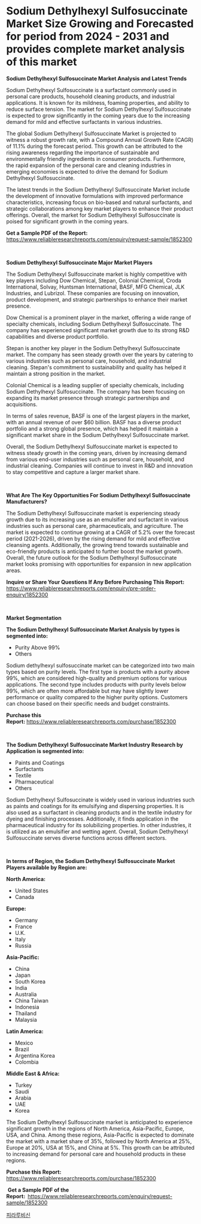 <p><h1>Sodium Dethylhexyl Sulfosuccinate Market Size Growing and Forecasted for period from 2024 - 2031 and provides complete market analysis of this market</h1></p><p><strong>Sodium Dethylhexyl Sulfosuccinate Market Analysis and Latest Trends</strong></p>
<p><p>Sodium Dethylhexyl Sulfosuccinate is a surfactant commonly used in personal care products, household cleaning products, and industrial applications. It is known for its mildness, foaming properties, and ability to reduce surface tension. The market for Sodium Dethylhexyl Sulfosuccinate is expected to grow significantly in the coming years due to the increasing demand for mild and effective surfactants in various industries.</p><p>The global Sodium Dethylhexyl Sulfosuccinate Market is projected to witness a robust growth rate, with a Compound Annual Growth Rate (CAGR) of 11.1% during the forecast period. This growth can be attributed to the rising awareness regarding the importance of sustainable and environmentally friendly ingredients in consumer products. Furthermore, the rapid expansion of the personal care and cleaning industries in emerging economies is expected to drive the demand for Sodium Dethylhexyl Sulfosuccinate.</p><p>The latest trends in the Sodium Dethylhexyl Sulfosuccinate Market include the development of innovative formulations with improved performance characteristics, increasing focus on bio-based and natural surfactants, and strategic collaborations among key market players to enhance their product offerings. Overall, the market for Sodium Dethylhexyl Sulfosuccinate is poised for significant growth in the coming years.</p></p>
<p><strong>Get a Sample PDF of the Report:&nbsp;</strong> <a href="https://www.reliableresearchreports.com/enquiry/request-sample/1852300">https://www.reliableresearchreports.com/enquiry/request-sample/1852300</a></p>
<p>&nbsp;</p>
<p><strong>Sodium Dethylhexyl Sulfosuccinate Major Market Players</strong></p>
<p><p>The Sodium Dethylhexyl Sulfosuccinate market is highly competitive with key players including Dow Chemical, Stepan, Colonial Chemical, Croda International, Solvay, Huntsman International, BASF, MFG Chemical, JLK Industries, and Lubrizol. These companies are focusing on innovation, product development, and strategic partnerships to enhance their market presence.</p><p>Dow Chemical is a prominent player in the market, offering a wide range of specialty chemicals, including Sodium Dethylhexyl Sulfosuccinate. The company has experienced significant market growth due to its strong R&D capabilities and diverse product portfolio.</p><p>Stepan is another key player in the Sodium Dethylhexyl Sulfosuccinate market. The company has seen steady growth over the years by catering to various industries such as personal care, household, and industrial cleaning. Stepan's commitment to sustainability and quality has helped it maintain a strong position in the market.</p><p>Colonial Chemical is a leading supplier of specialty chemicals, including Sodium Dethylhexyl Sulfosuccinate. The company has been focusing on expanding its market presence through strategic partnerships and acquisitions.</p><p>In terms of sales revenue, BASF is one of the largest players in the market, with an annual revenue of over $60 billion. BASF has a diverse product portfolio and a strong global presence, which has helped it maintain a significant market share in the Sodium Dethylhexyl Sulfosuccinate market.</p><p>Overall, the Sodium Dethylhexyl Sulfosuccinate market is expected to witness steady growth in the coming years, driven by increasing demand from various end-user industries such as personal care, household, and industrial cleaning. Companies will continue to invest in R&D and innovation to stay competitive and capture a larger market share.</p></p>
<p>&nbsp;</p>
<p><strong>What Are The Key Opportunities For Sodium Dethylhexyl Sulfosuccinate Manufacturers?</strong></p>
<p><p>The Sodium Dethylhexyl Sulfosuccinate market is experiencing steady growth due to its increasing use as an emulsifier and surfactant in various industries such as personal care, pharmaceuticals, and agriculture. The market is expected to continue growing at a CAGR of 5.2% over the forecast period (2021-2026), driven by the rising demand for mild and effective cleansing agents. Additionally, the growing trend towards sustainable and eco-friendly products is anticipated to further boost the market growth. Overall, the future outlook for the Sodium Dethylhexyl Sulfosuccinate market looks promising with opportunities for expansion in new application areas.</p></p>
<p><strong>Inquire or Share Your Questions If Any Before Purchasing This Report:</strong> <a href="https://www.reliableresearchreports.com/enquiry/pre-order-enquiry/1852300">https://www.reliableresearchreports.com/enquiry/pre-order-enquiry/1852300</a></p>
<p>&nbsp;</p>
<p><strong>Market Segmentation</strong></p>
<p><strong>The Sodium Dethylhexyl Sulfosuccinate Market Analysis by types is segmented into:</strong></p>
<p><ul><li>Purity Above 99%</li><li>Others</li></ul></p>
<p><p>Sodium dethylhexyl sulfosuccinate market can be categorized into two main types based on purity levels. The first type is products with a purity above 99%, which are considered high-quality and premium options for various applications. The second type includes products with purity levels below 99%, which are often more affordable but may have slightly lower performance or quality compared to the higher purity options. Customers can choose based on their specific needs and budget constraints.</p></p>
<p><strong>Purchase this Report:&nbsp;</strong><a href="https://www.reliableresearchreports.com/purchase/1852300">https://www.reliableresearchreports.com/purchase/1852300</a></p>
<p>&nbsp;</p>
<p><strong>The Sodium Dethylhexyl Sulfosuccinate Market Industry Research by Application is segmented into:</strong></p>
<p><ul><li>Paints and Coatings</li><li>Surfactants</li><li>Textile</li><li>Pharmaceutical</li><li>Others</li></ul></p>
<p><p>Sodium Dethylhexyl Sulfosuccinate is widely used in various industries such as paints and coatings for its emulsifying and dispersing properties. It is also used as a surfactant in cleaning products and in the textile industry for dyeing and finishing processes. Additionally, it finds application in the pharmaceutical industry for its solubilizing properties. In other industries, it is utilized as an emulsifier and wetting agent. Overall, Sodium Dethylhexyl Sulfosuccinate serves diverse functions across different sectors.</p></p>
<p>&nbsp;</p>
<p><strong>In terms of Region, the Sodium Dethylhexyl Sulfosuccinate Market Players available by Region are:</strong></p>
<p>
    <p> <strong> North America: </strong>
        <ul>
            <li>United States</li>
            <li>Canada</li>
        </ul>
        </p> 
    <p> <strong> Europe: </strong>
        <ul>
            <li>Germany</li>
            <li>France</li>
            <li>U.K.</li>
            <li>Italy</li>
            <li>Russia</li>
        </ul>
        </p> 
    <p> <strong> Asia-Pacific: </strong>
        <ul>
            <li>China</li>
            <li>Japan</li>
            <li>South Korea</li>
            <li>India</li>
            <li>Australia</li>
            <li>China Taiwan</li>
            <li>Indonesia</li>
            <li>Thailand</li>
            <li>Malaysia</li>
        </ul>
        </p> 
    <p> <strong> Latin America: </strong>
        <ul>
            <li>Mexico</li>
            <li>Brazil</li>
            <li>Argentina Korea</li>
            <li>Colombia</li>
        </ul>
        </p> 
    <p> <strong> Middle East & Africa: </strong>
        <ul>
            <li>Turkey</li>
            <li>Saudi</li>
            <li>Arabia</li>
            <li>UAE</li>
            <li>Korea</li>
        </ul>
    </p>
    </p>
<p><p>The Sodium Dethylhexyl Sulfosuccinate market is anticipated to experience significant growth in the regions of North America, Asia-Pacific, Europe, USA, and China. Among these regions, Asia-Pacific is expected to dominate the market with a market share of 35%, followed by North America at 25%, Europe at 20%, USA at 15%, and China at 5%. This growth can be attributed to increasing demand for personal care and household products in these regions.</p></p>
<p><strong>Purchase this Report: </strong><a href="https://www.reliableresearchreports.com/purchase/1852300">https://www.reliableresearchreports.com/purchase/1852300</a></p>
<p>&nbsp;<strong>Get a Sample PDF of the Report:&nbsp;&nbsp;</strong><a href="https://www.reliableresearchreports.com/enquiry/request-sample/1852300">https://www.reliableresearchreports.com/enquiry/request-sample/1852300</a></p>
<p><strong></strong></p>
<p><p><a href="https://github.com/laholand/Market-Research-Report-List-3/blob/main/41619211136.md">피라루비신</a></p></p>